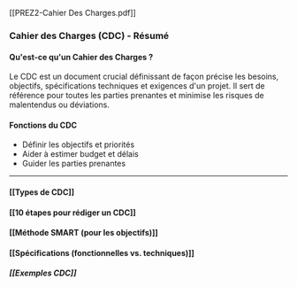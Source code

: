[[PREZ2-Cahier Des Charges.pdf]]
### Cahier des Charges (CDC) - Résumé

#### Qu'est-ce qu'un Cahier des Charges ?

Le CDC est un document crucial définissant de façon précise les besoins, objectifs, spécifications techniques et exigences d'un projet. Il sert de référence pour toutes les parties prenantes et minimise les risques de malentendus ou déviations.

#### Fonctions du CDC

- Définir les objectifs et priorités
- Aider à estimer budget et délais
- Guider les parties prenantes

---
#### [[Types de CDC]]

#### [[10 étapes pour rédiger un CDC]]

#### [[Méthode SMART (pour les objectifs)]]

#### [[Spécifications (fonctionnelles vs. techniques)]]
##### [[Exemples CDC]]